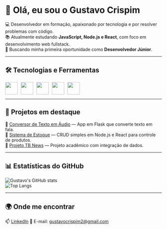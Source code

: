 # 👋 Olá, eu sou o Gustavo Crispim  

💻 Desenvolvedor em formação, apaixonado por tecnologia e por resolver problemas com código.  
📚 Atualmente estudando **JavaScript, Node.js e React**, com foco em desenvolvimento web fullstack.  
🚀 Buscando minha primeira oportunidade como **Desenvolvedor Júnior**.  

---

## 🛠️ Tecnologias e Ferramentas  
<div style="display: flex; gap: 10px;">
  <img src="https://cdn.jsdelivr.net/gh/devicons/devicon/icons/javascript/javascript-original.svg" width="40" height="40"/>
  <img src="https://cdn.jsdelivr.net/gh/devicons/devicon/icons/nodejs/nodejs-original.svg" width="40" height="40"/>
  <img src="https://cdn.jsdelivr.net/gh/devicons/devicon/icons/react/react-original.svg" width="40" height="40"/>
  <img src="https://cdn.jsdelivr.net/gh/devicons/devicon/icons/python/python-original.svg" width="40" height="40"/>
  <img src="https://cdn.jsdelivr.net/gh/devicons/devicon/icons/git/git-original.svg" width="40" height="40"/>
</div>

---

## 📌 Projetos em destaque  
🔹 [Conversor de Texto em Áudio](https://github.com/gustavocrispim-dev/conversor-texto-audio) — App em Flask que converte texto em fala.  
🔹 [Sistema de Estoque](https://github.com/gustavocrispim-dev/sistema-estoque) — CRUD simples em Node.js e React para controle de produtos.  
🔹 [Projeto TB News](https://github.com/gustavocrispim-dev/tb-news) — Projeto acadêmico com integração de dados.  

---

## 📊 Estatísticas do GitHub  
![Gustavo's GitHub stats](https://github-readme-stats.vercel.app/api?username=gustavocrispim-dev&show_icons=true&theme=tokyonight)  
![Top Langs](https://github-readme-stats.vercel.app/api/top-langs/?username=gustavocrispim-dev&layout=compact&theme=tokyonight)  

---

## 🌍 Onde me encontrar  
📫 [LinkedIn]([https://www.linkedin.com/in/seu-perfil/](https://www.linkedin.com/in/gustavom-crispim/))  
📧 E-mail: gustavocrispim2@gmail.com 
